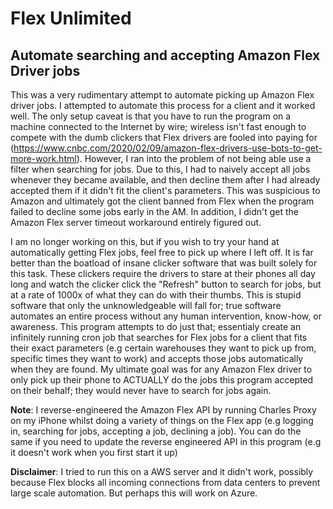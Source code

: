 # Flex Unlimited #
## Automate searching and accepting Amazon Flex Driver jobs ##

This was a very rudimentary attempt to automate picking up Amazon Flex driver jobs. I attempted to automate this process for a client and it worked well. The only setup caveat is that you have to run the program on a machine connected to the Internet by wire; wireless isn't fast enough to compete with the dumb clickers that Flex drivers are fooled into paying for (https://www.cnbc.com/2020/02/09/amazon-flex-drivers-use-bots-to-get-more-work.html). However, I ran into the problem of not being able use a filter when searching for jobs. Due to this, I had to naively accept all jobs whenever they became available, and then decline them after I had already accepted them if it didn't fit the client's parameters. This was suspicious to Amazon and ultimately got the client banned from Flex when the program failed to decline some jobs early in the AM. In addition, I didn't get the Amazon Flex server timeout workaround entirely figured out. 

I am no longer working on this, but if you wish to try your hand at automatically getting Flex jobs, feel free to pick up where I left off. It is far better than the boatload of insane clicker software that was built solely for this task.
These clickers require the drivers to stare at their phones all day long and watch the clicker click the "Refresh" button to search for jobs, but at a rate of 1000x of what they can do with their thumbs. This is stupid software that only the unknowledgeable will fall for; true software automates an entire process without any human intervention, know-how, or awareness. This program attempts to do just that; essentialy create an infinitely running cron job that searches for Flex jobs for a client that fits their exact parameters (e.g certain warehouses they want to pick up from, specific times they want to work) and accepts those jobs automatically when they are found. My ultimate goal was for any Amazon Flex driver to only pick up their phone to ACTUALLY do the jobs this program accepted on their behalf; they would never have to search for jobs again. 

**Note**: I reverse-engineered the Amazon Flex API by running Charles Proxy on my iPhone whilst doing a variety of things on the Flex app (e.g logging in, searching for jobs, accepting a job, declining a job). You can do the same if you need to update the reverse engineered API in this program (e.g it doesn't work when you first start it up) 

**Disclaimer**: I tried to run this on a AWS server and it didn't work, possibly because Flex blocks all incoming connections from data centers to prevent large scale automation. But perhaps this will work on Azure. 

